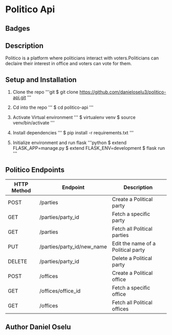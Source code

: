 # Politico Api

## Badges

## Description
Politico is a platform where politicians interact with voters.Politicians can declaire their interest in office and voters can vote for them.

## Setup and Installation
1. Clone the repo
    '''git
        $ git clone https://github.com/danieloselu3/politico-api.git
    '''

2. Cd into the repo
    '''
        $ cd politico-api
    '''

3. Activate Virtual environment
    '''
        $ virtualenv venv
        $ source venv/bin/activate
    '''

4. Install dependencies
    '''
        $ pip install -r requirements.txt
    '''

5. Initialize environment and run flask
    '''python
        $ extend FLASK_APP=manage.py
        $ extend FLASK_ENV=development
        $ flask run
    '''

## Politico Endpoints

HTTP Method | Endpoint | Description
--------------- | ---------------- | -------------------
POST | /parties | Create a Political party
GET | /parties/party_id | Fetch a specific party
GET | /parties | Fetch all Political parties
PUT | /parties/party_id/new_name | Edit the name of a Political party
DELETE | /parties/party_id | Delete a Political party
POST | /offices | Create a Political office
GET | /offices/office_id | Fetch a specific office
GET | /offices | Fetch all Political offices

## Author Daniel Oselu



